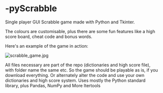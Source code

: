 # -pyScrabble
Single player GUI Scrabble game made with Python and Tkinter.

The colours are customisable, plus there are some fun features like a high score board, cheat code and bonus words.

Here's an example of the game in action:

![scrabble_game.jpg](https://github.com/CZboop/-pyScrabble/blob/main/scrabble_game.jpg)

All files necessary are part of the repo (dictionaries and high score file), with folder name the same etc. So the game should be playable as is, if you download everything. Or alternately alter the code and use your own dictionaries and high score system. Uses mostly the Python standard library, plus Pandas, NumPy and More Itertools
